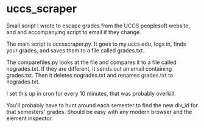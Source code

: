 # uccs_scraper
Small script I wrote to escape grades from the UCCS peoplesoft website, and and accompanying script to email if they change.

The main script is uccsscraper.py. It goes to my.uccs.edu, logs in, finds your grades, and saves them to a file called grades.txt.


The comparefiles.py looks at the file and compares it to a file called nogrades.txt. 
If they are different, it sends out an email containing grades.txt. 
Then it deletes nogrades.txt and renames grades.txt to nogrades.txt.

I set this up in cron for every 10 minutes, that was probably overkill.

You'll probably have to hunt around each semester to find the new div_id for that semesters' grades. 
Should be easy with any modern browser and the element inspector.
